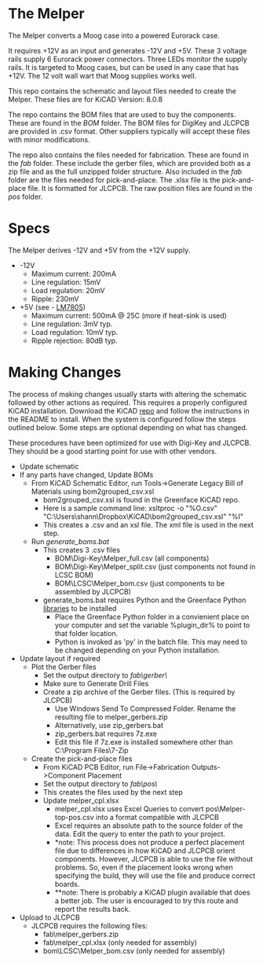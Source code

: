 # The Melper
The Melper converts a Moog case into a powered Eurorack case.

It requires +12V as an input and generates -12V and +5V.
These 3 voltage rails supply 6 Eurorack power connectors.
Three LEDs monitor the supply rails.
It is targeted to Moog cases, but can be used in any case that has +12V.
The 12 volt wall wart that Moog supplies works well. 

This repo contains the schematic and layout files needed to create the Melper.
These files are for KiCAD Version: 8.0.8

The repo contains the BOM files that are used to buy the components.
These are found in the _BOM_ folder.
The BOM files for DigiKey and JLCPCB are provided in .csv format.
Other suppliers typically will accept these files with minor modifications.

The repo also contains the files needed for fabrication. These are found in the _fab_ folder.
These include the gerber files, which are provided both as a zip file and as the full unzipped folder structure.
Also included in the _fab_ folder are the files needed for pick-and-place.
The .xlsx file is the pick-and-place file. It is formatted for JLCPCB.
The raw position files are found in the _pos_ folder.

# Specs
The Melper derives -12V and +5V from the +12V supply.
- -12V
	- Maximum current: 200mA
	- Line regulation: 15mV
	- Load regulation: 20mV
	- Ripple: 230mV
- +5V (see - [LM7805](https://www.ti.com/lit/ds/symlink/lm7800.pdf))
	- Maximum current: 500mA @ 25C (more if heat-sink is used)
	- Line regulation: 3mV typ.
	- Load regulation: 10mV typ.
	- Ripple rejection: 80dB typ.
	

# Making Changes
The process of making changes usually starts with altering the schematic followed by other actions as required.
This requires a properly configured KiCAD installation. Download the KiCAD [repo](https://github.com/shannon-greenlight/KiCAD) and follow the instructions in the README to install.
When the system is configured follow the steps outlined below. Some steps are optional depending on what has changed.

These procedures have been optimized for use with Digi-Key and JLCPCB. They should be a good starting point for use with other vendors.

- Update schematic
- If any parts have changed, Update BOMs
	- From KiCAD Schematic Editor, run Tools->Generate Legacy Bill of Materials using bom2grouped_csv.xsl
		- bom2grouped_csv.xsl is found in the Greenface KiCAD repo.
		- Here is a sample command line: xsltproc -o "%O.csv" "C:\Users\shann\Dropbox\KiCAD\bom2grouped_csv.xsl" "%I"
		- This creates a .csv and an xsl file. The xml file is used in the next step.
	- Run _generate_boms.bat_
		- This creates 3 .csv files
			- BOM\Digi-Key\Melper_full.csv (all components)
			- BOM\Digi-Key\Melper_split.csv (just components not found in LCSC BOM)
			- BOM\LCSC\Melper_bom.csv (just components to be assembled by JLCPCB)
		- generate_boms.bat requires Python and the Greenface Python [libraries](https://github.com/shannon-greenlight/PYTHON_BOM) to be installed
			- Place the Greenface Python folder in a convienient place on your computer and set the variable %plugin_dir% to point to that folder location.
			- Python is invoked as 'py' in the batch file. This may need to be changed depending on your Python installation.
- Update layout if required
	- Plot the Gerber files
		- Set the output directory to _fab\gerber\\_
		- Make sure to Generate Drill Files
		- Create a zip archive of the Gerber files. (This is required by JLCPCB)
			- Use Windows Send To Compressed Folder. Rename the resulting file to melper_gerbers.zip
			- Alternatively, use zip_gerbers.bat
			- zip_gerbers.bat requires 7z.exe
			- Edit this file if 7z.exe is installed somewhere other than C:\Program Files\7-Zip
	- Create the pick-and-place files
		- From KiCAD PCB Editor, run File->Fabrication Outputs->Component Placement
		- Set the output directory to _fab\pos\\_
		- This creates the files used by the next step
		- Update melper_cpl.xlsx
			- melper_cpl.xlsx uses Excel Queries to convert pos\Melper-top-pos.csv into a format compatible with JLCPCB
			- Excel requires an absolute path to the source folder of the data. Edit the query to enter the path to your project.
			- *note: This process does not produce a perfect placement file due to differences in how KiCAD and JLCPCB orient components. However, JLCPCB is able to use the file without problems. So, even if the placement looks wrong when specifying the build, they will use the file and produce correct boards.
			- **note: There is probably a KiCAD plugin available that does a better job. The user is encouraged to try this route and report the results back.
- Upload to JLCPCB
	- JLCPCB requires the following files:
		- fab\melper_gerbers.zip
		- fab\melper_cpl.xlsx (only needed for assembly)
		- bom\LCSC\Melper_bom.csv (only needed for assembly)
